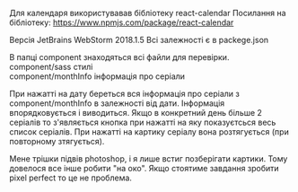 Для календаря використувавав бібліотеку react-calendar
Посилання на бібліотеку: https://www.npmjs.com/package/react-calendar


Версія JetBrains WebStorm 2018.1.5
Всі залежності є в packege.json

В папці component знаходяться всі файли для перевірки.
component/sass стилі  
component/monthInfo інформація про серіали

При нажатті на дату береться вся інформація про серіали з component/monthInfo в залежності від дати.
Інформація впорядковується і виводиться.
Якщо в конкретний день більше 2 серіалів то з'являється кнопка при нажатті на яку показуєтсься весь список серіалів.
При нажатті на картику серіалу вона розтягується (при повторному зтягується).

Мене трішки підвів photoshop, і я лише встиг позберігати картики. Тому довелося все інше робити "на око".
Якщо стоятиме завдання зробити pixel perfect то це не проблема.